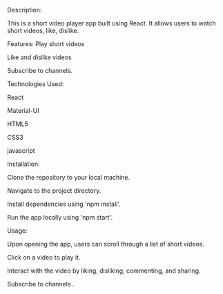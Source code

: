 Description:

This is a short video player app built using React. It allows users to watch short videos, like, dislike.


Features:
Play short videos 

Like and dislike videos 

Subscribe to channels.


Technologies Used:

React 

Material-UI

HTML5

CSS3

javascript


Installation: 

Clone the repository to your local machine.

Navigate to the project directory.

Install dependencies using 'npm install'.

Run the app locally using 'npm start'.


Usage:

Upon opening the app, users can scroll through a list of short videos.

Click on a video to play it.

Interact with the video by liking, disliking, commenting, and sharing.

Subscribe to channels .


